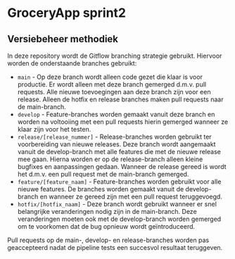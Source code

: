 # GroceryApp sprint2 

## Versiebeheer methodiek
In deze repository wordt de Gitflow branching strategie gebruikt. Hiervoor worden de onderstaande branches gebruikt:

- `main` - Op deze branch wordt alleen code gezet die klaar is voor productie. Er wordt alleen met deze branch gemerged d.m.v. pull requests. Alle nieuwe toevoegingen aan deze branch zijn voor een release. Alleen de hotfix en release branches maken pull requests naar de main-branch.
- `develop` - Feature-branches worden gemaakt vanuit deze branch en worden na voltooiing met een pull requests hierin gemerged wanneer ze klaar zijn voor het testen.
- `release/[release_nummer]` - Release-branches worden gebruikt ter voorbereiding van nieuwe releases. Deze branch wordt aangemaakt vanuit de develop-branch met alle features die met de nieuwe release mee gaan. Hierna worden er op de release-branch alleen kleine bugfixes en aanpassingen gedaan. Wanneer de release gereed is wordt het d.m.v. een pull request met de main-branch gemerged.
- `feature/[feature_naam]` - Feature-branches worden gebruikt voor alle nieuwe features. De branches worden gemaakt vanuit de develop-branch en wanneer ze gereed zijn met een pull request teruggevoegd.
- `hotfix/[hotfix_naam]` - Deze branch wordt gebruikt wanneer er snel belangrijke veranderingen nodig zijn in de main-branch. Deze veranderingen moeten ook met de develop-branch worden gemerged om te voorkomen dat de bug opnieuw wordt geïntroduceerd.

Pull requests op de main-, develop- en release-branches worden pas geaccepteerd nadat de pipeline tests een succesvol resultaat teruggeven.
